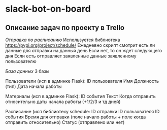 slack-bot-on-board
==================
Описание задач по проекту в Trello
------------------------------------

*Отправка по расписанию*
Используется библиотека https://pypi.org/project/schedule/
Ежедневно скрипт смотрит есть ли данные для отправки на данный день
Если нет, то он ждет следующего дня
Если есть отправляет заявленные данные заявленному пользователю

*База данных*
3 базы

Пользователи (исп в админке Flask):
ID пользователя
Имя
Должность (тип)
Дата начала работы

Материалы (исп в админке Flask):
ID события
Текст
Когда отправить относительно даты начала работы (+1/2/3 и тд дней)

Расписание (исп библиотеку schedule:
ID отправки
ID пользователя
ID события
Время для отправки (поле начало работы + поле когда отправить относительно)
Статус (отправлено или нет)